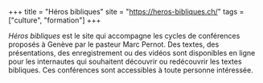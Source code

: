 +++
title = "Héros bibliques"
site = "https://heros-bibliques.ch/"
tags = ["culture", "formation"]
+++

*Héros bibliques* est le site qui accompagne les cycles de conférences proposés à Genève par le pasteur Marc Pernot. Des textes, des présentations, des enregistrement ou des vidéos sont disponibles en ligne pour les internautes qui souhaitent découvrir ou redécouvrir les textes bibliques. Ces conférences sont accessibles à toute personne intéressée.
